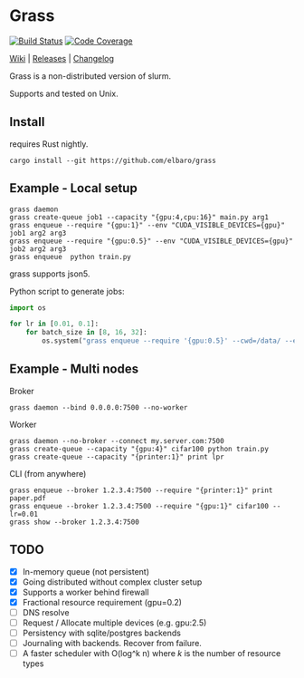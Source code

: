 # Grass

[![Build Status](https://travis-ci.org/elbaro/grass.svg)](https://travis-ci.org/elbaro/grass) [![Code Coverage](https://codecov.io/gh/elbaro/grass/branch/master/graph/badge.svg)](https://codecov.io/gh/elbaro/grass)

[Wiki](https://github.com/elbaro/grass/wiki) | [Releases](https://github.com/elbaro/grass/releases) | [Changelog](https://github.com/elbaro/grass/blob/master/CHANGELOG.md)

Grass is a non-distributed version of slurm.

Supports and tested on Unix.

## Install
requires Rust nightly.
```
cargo install --git https://github.com/elbaro/grass
```

## Example - Local setup
```
grass daemon
grass create-queue job1 --capacity "{gpu:4,cpu:16}" main.py arg1
grass enqueue --require "{gpu:1}" --env "CUDA_VISIBLE_DEVICES={gpu}" job1 arg2 arg3
grass enqueue --require "{gpu:0.5}" --env "CUDA_VISIBLE_DEVICES={gpu}" job2 arg2 arg3
grass enqueue  python train.py
```

grass supports json5.

Python script to generate jobs:
```py
import os

for lr in [0.01, 0.1]:
    for batch_size in [8, 16, 32]:
        os.system("grass enqueue --require '{gpu:0.5}' --cwd=/data/ --env='CUDA_VISIBLE_DEVICES={gpu}' -- python train.py lr=%s batch_size=%s" % (lr,batch_size))
```

## Example - Multi nodes

Broker
```
grass daemon --bind 0.0.0.0:7500 --no-worker
```

Worker
```
grass daemon --no-broker --connect my.server.com:7500
grass create-queue --capacity "{gpu:4}" cifar100 python train.py
grass create-queue --capacity "{printer:1}" print lpr
```

CLI (from anywhere)
```
grass enqueue --broker 1.2.3.4:7500 --require "{printer:1}" print paper.pdf
grass enqueue --broker 1.2.3.4:7500 --require "{gpu:1}" cifar100 --lr=0.01
grass show --broker 1.2.3.4:7500
```

## TODO
- [x] In-memory queue (not persistent)
- [x] Going distributed without complex cluster setup
- [x] Supports a worker behind firewall
- [x] Fractional resource requirement (gpu=0.2)
- [ ] DNS resolve
- [ ] Request / Allocate multiple devices (e.g. gpu:2.5)
- [ ] Persistency with sqlite/postgres backends
- [ ] Journaling with backends. Recover from failure.
- [ ] A faster scheduler with O(log^k n) where $k$ is the number of resource types
